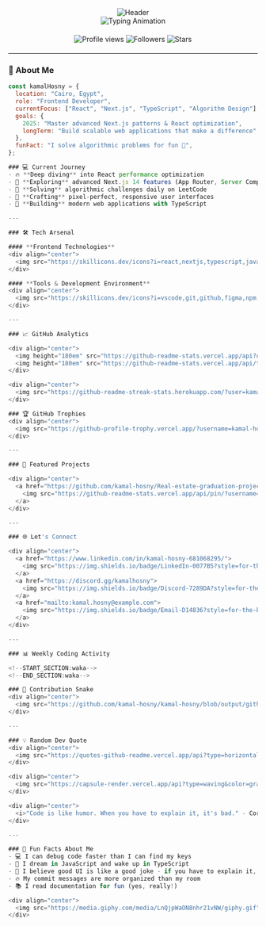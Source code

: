 <!-- Enhanced Profile Header -->
<div align="center">
  <img src="https://capsule-render.vercel.app/api?type=waving&color=gradient&customColorList=12&height=200&section=header&text=Kamal%20Hosny&fontSize=50&fontColor=ffffff&animation=fadeIn&fontAlignY=35" alt="Header"/>
</div>

<div align="center">
  <img src="https://readme-typing-svg.herokuapp.com?font=Fira+Code&weight=500&size=28&pause=1000&color=318CE7&center=true&vCenter=true&width=600&lines=Frontend+Developer;React+%26+Next.js+Enthusiast;Algorithm+Problem+Solver;Building+Modern+Web+Experiences" alt="Typing Animation"/>
</div>

<!-- Profile Views and Stats Badges -->
<div align="center" style="margin: 20px 0;">
  <img src="https://komarev.com/ghpvc/?username=kamal-hosny&label=Profile%20views&color=318CE7&style=for-the-badge" alt="Profile views" />
  <img src="https://custom-icon-badges.herokuapp.com/github/followers/kamal-hosny?color=318CE7&labelColor=1a1a1a&style=for-the-badge&logo=person-add&label=Followers&logoColor=white" alt="Followers"/>
  <img src="https://custom-icon-badges.herokuapp.com/badge/dynamic/json?logo=star&color=318CE7&labelColor=1a1a1a&label=Stars&style=for-the-badge&query=%24.stars&url=https://api.github-star-counter.workers.dev/user/kamal-hosny" alt="Stars"/>
</div>

---

### 🚀 About Me

```javascript
const kamalHosny = {
  location: "Cairo, Egypt",
  role: "Frontend Developer",
  currentFocus: ["React", "Next.js", "TypeScript", "Algorithm Design"],
  goals: {
    2025: "Master advanced Next.js patterns & React optimization",
    longTerm: "Build scalable web applications that make a difference",
  },
  funFact: "I solve algorithmic problems for fun 🚀",
};

### 💻 Current Journey
- 🔥 **Deep diving** into React performance optimization
- 🌟 **Exploring** advanced Next.js 14 features (App Router, Server Components)
- 🧠 **Solving** algorithmic challenges daily on LeetCode
- 🎨 **Crafting** pixel-perfect, responsive user interfaces
- 📱 **Building** modern web applications with TypeScript

---

### 🛠️ Tech Arsenal

#### **Frontend Technologies**
<div align="center">
  <img src="https://skillicons.dev/icons?i=react,nextjs,typescript,javascript,tailwind,sass,html,css" alt="Frontend Technologies"/>
</div>

#### **Tools & Development Environment**
<div align="center">
  <img src="https://skillicons.dev/icons?i=vscode,git,github,figma,npm,nodejs,vercel" alt="Development Tools"/>
</div>

---

### 📈 GitHub Analytics

<div align="center">
  <img height="180em" src="https://github-readme-stats.vercel.app/api?username=kamal-hosny&show_icons=true&theme=tokyonight&include_all_commits=true&count_private=true&hide_border=true&bg_color=0d1117"/>
  <img height="180em" src="https://github-readme-stats.vercel.app/api/top-langs/?username=kamal-hosny&layout=compact&langs_count=8&theme=tokyonight&hide_border=true&bg_color=0d1117"/>
</div>

<div align="center">
  <img src="https://github-readme-streak-stats.herokuapp.com/?user=kamal-hosny&theme=tokyonight&hide_border=true&background=0d1117" alt="GitHub Streak"/>
</div>

### 🏆 GitHub Trophies
<div align="center">
  <img src="https://github-profile-trophy.vercel.app/?username=kamal-hosny&theme=tokyonight&no-frame=true&no-bg=true&row=1&column=7" alt="GitHub Trophies"/>
</div>

---

### 🌟 Featured Projects

<div align="center">
  <a href="https://github.com/kamal-hosny/Real-estate-graduation-project">
    <img src="https://github-readme-stats.vercel.app/api/pin/?username=kamal-hosny&repo=Real-estate-graduation-project&theme=tokyonight&hide_border=true&bg_color=0d1117" alt="Real Estate Project"/>
  </a>
</div>

---

### 🌐 Let's Connect

<div align="center">
  <a href="https://www.linkedin.com/in/kamal-hosny-681068295/">
    <img src="https://img.shields.io/badge/LinkedIn-0077B5?style=for-the-badge&logo=linkedin&logoColor=white&labelColor=0077B5" alt="LinkedIn"/>
  </a>
  <a href="https://discord.gg/kamalhosny">
    <img src="https://img.shields.io/badge/Discord-7289DA?style=for-the-badge&logo=discord&logoColor=white&labelColor=7289DA" alt="Discord"/>
  </a>
  <a href="mailto:kamal.hosny@example.com">
    <img src="https://img.shields.io/badge/Email-D14836?style=for-the-badge&logo=gmail&logoColor=white&labelColor=D14836" alt="Email"/>
  </a>
</div>

---

### 📊 Weekly Coding Activity

<!--START_SECTION:waka-->
<!--END_SECTION:waka-->

### 🐍 Contribution Snake
<div align="center">
  <img src="https://github.com/kamal-hosny/kamal-hosny/blob/output/github-contribution-grid-snake.svg" alt="Snake animation" />
</div>

---

### 💡 Random Dev Quote
<div align="center">
  <img src="https://quotes-github-readme.vercel.app/api?type=horizontal&theme=tokyonight" alt="Random Dev Quote"/>
</div>

<div align="center">
  <img src="https://capsule-render.vercel.app/api?type=waving&color=gradient&customColorList=12&height=100&section=footer" alt="Footer"/>
</div>

<div align="center">
  <i>"Code is like humor. When you have to explain it, it's bad." - Cory House</i>
</div>

---

### 🎯 Fun Facts About Me
- 💻 I can debug code faster than I can find my keys
- 🚀 I dream in JavaScript and wake up in TypeScript
- 🎨 I believe good UI is like a good joke - if you have to explain it, it's not that good
- 🔥 My commit messages are more organized than my room
- 📚 I read documentation for fun (yes, really!)

<div align="center">
  <img src="https://media.giphy.com/media/LnQjpWaON8nhr21vNW/giphy.gif" width="60"> <em><b>I love connecting with different people</b> so if you want to say <b>hi, I'll be happy to meet you more!</b> 😊</em>
</div>


